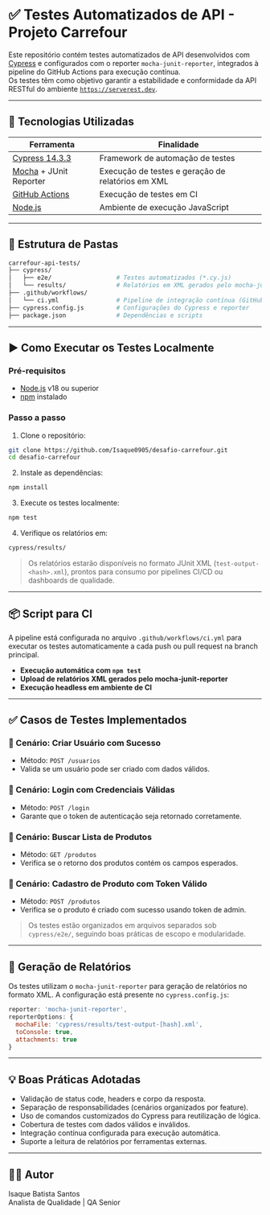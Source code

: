 # ✅ Testes Automatizados de API - Projeto Carrefour

Este repositório contém testes automatizados de API desenvolvidos com [Cypress](https://www.cypress.io/) e configurados com o reporter `mocha-junit-reporter`, integrados à pipeline do GitHub Actions para execução contínua.  
Os testes têm como objetivo garantir a estabilidade e conformidade da API RESTful do ambiente [`https://serverest.dev`](https://serverest.dev).

---

## 🧪 Tecnologias Utilizadas

| Ferramenta | Finalidade |
|-----------|------------|
| [Cypress 14.3.3](https://docs.cypress.io/) | Framework de automação de testes |
| [Mocha](https://mochajs.org/) + JUnit Reporter | Execução de testes e geração de relatórios em XML |
| [GitHub Actions](https://docs.github.com/en/actions) | Execução de testes em CI |
| [Node.js](https://nodejs.org/) | Ambiente de execução JavaScript |

---

## 📁 Estrutura de Pastas

```bash
carrefour-api-tests/
├── cypress/
│   ├── e2e/                  # Testes automatizados (*.cy.js)
│   └── results/              # Relatórios em XML gerados pelo mocha-junit-reporter
├── .github/workflows/
│   └── ci.yml                # Pipeline de integração contínua (GitHub Actions)
├── cypress.config.js         # Configurações do Cypress e reporter
├── package.json              # Dependências e scripts
```

---

## ▶️ Como Executar os Testes Localmente

### Pré-requisitos

- [Node.js](https://nodejs.org/) v18 ou superior
- [npm](https://www.npmjs.com/) instalado

### Passo a passo

1. Clone o repositório:

```bash
git clone https://github.com/Isaque0905/desafio-carrefour.git
cd desafio-carrefour
```

2. Instale as dependências:

```bash
npm install
```

3. Execute os testes localmente:

```bash
npm test
```

4. Verifique os relatórios em:

```bash
cypress/results/
```

> Os relatórios estarão disponíveis no formato JUnit XML (`test-output-<hash>.xml`), prontos para consumo por pipelines CI/CD ou dashboards de qualidade.

---

## 📦 Script para CI

A pipeline está configurada no arquivo `.github/workflows/ci.yml` para executar os testes automaticamente a cada push ou pull request na branch principal.

- **Execução automática com `npm test`**
- **Upload de relatórios XML gerados pelo mocha-junit-reporter**
- **Execução headless em ambiente de CI**

---

## ✅ Casos de Testes Implementados

### 🔹 Cenário: Criar Usuário com Sucesso
- Método: `POST /usuarios`
- Valida se um usuário pode ser criado com dados válidos.

### 🔹 Cenário: Login com Credenciais Válidas
- Método: `POST /login`
- Garante que o token de autenticação seja retornado corretamente.

### 🔹 Cenário: Buscar Lista de Produtos
- Método: `GET /produtos`
- Verifica se o retorno dos produtos contém os campos esperados.

### 🔹 Cenário: Cadastro de Produto com Token Válido
- Método: `POST /produtos`
- Verifica se o produto é criado com sucesso usando token de admin.

> Os testes estão organizados em arquivos separados sob `cypress/e2e/`, seguindo boas práticas de escopo e modularidade.

---

## 📄 Geração de Relatórios

Os testes utilizam o `mocha-junit-reporter` para geração de relatórios no formato XML. A configuração está presente no `cypress.config.js`:

```js
reporter: 'mocha-junit-reporter',
reporterOptions: {
  mochaFile: 'cypress/results/test-output-[hash].xml',
  toConsole: true,
  attachments: true
}
```

---

## 💡 Boas Práticas Adotadas

- Validação de status code, headers e corpo da resposta.
- Separação de responsabilidades (cenários organizados por feature).
- Uso de comandos customizados do Cypress para reutilização de lógica.
- Cobertura de testes com dados válidos e inválidos.
- Integração contínua configurada para execução automática.
- Suporte a leitura de relatórios por ferramentas externas.

---

## 👨‍💻 Autor

Isaque Batista Santos  
Analista de Qualidade | QA Senior
